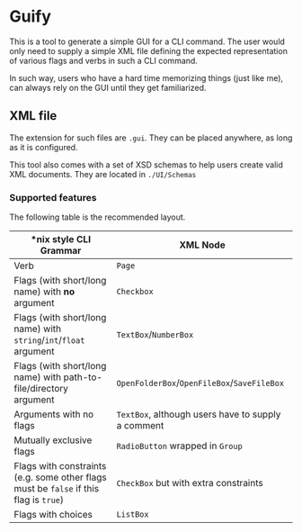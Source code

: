 # Guify

This is a tool to generate a simple GUI for a CLI command. The user would only need to supply a simple XML file defining the expected representation of various flags and verbs in such a CLI command. 

In such way, users who have a hard time memorizing things (just like me), can always rely on the GUI until they get familiarized. 

## XML file

The extension for such files are `.gui`. They can be placed anywhere, as long as it is configured. 

This tool also comes with a set of XSD schemas to help users create valid XML documents. They are located in `./UI/Schemas`

### Supported features

The following table is the recommended layout. 

| *nix style CLI Grammar                                       | XML Node                                            |
| ------------------------------------------------------------ | --------------------------------------------------- |
| Verb                                                         | `Page`                                              |
| Flags (with short/long name) with **no** argument            | `Checkbox`                                          |
| Flags (with short/long name) with `string`/`int`/`float` argument | `TextBox`/`NumberBox`                              |
| Flags (with short/long name) with path-to-file/directory argument | `OpenFolderBox`/`OpenFileBox`/`SaveFileBox`         |
| Arguments with no flags                                      | `TextBox`, although users have to supply a comment |
| Mutually exclusive flags                                     | `RadioButton` wrapped in `Group`                    |
| Flags with constraints (e.g. some other flags must be `false` if this flag is `true`) | `CheckBox` but with extra constraints               |
| Flags with choices                                           | `ListBox`                                           |